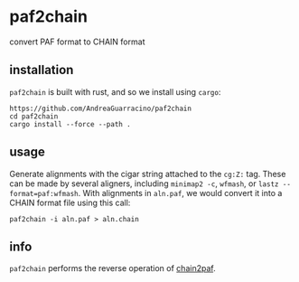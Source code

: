 # paf2chain
convert PAF format to CHAIN format

## installation

`paf2chain` is built with rust, and so we install using `cargo`:

```
https://github.com/AndreaGuarracino/paf2chain
cd paf2chain
cargo install --force --path .
```

## usage

Generate alignments with the cigar string attached to the `cg:Z:` tag.
These can be made by several aligners, including `minimap2 -c`, `wfmash`, or `lastz --format=paf:wfmash`.
With alignments in `aln.paf`, we would convert it into a CHAIN format file using this call:

```
paf2chain -i aln.paf > aln.chain
```

## info

`paf2chain` performs the reverse operation of [chain2paf](https://github.com/AndreaGuarracino/chain2paf).
